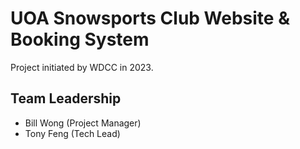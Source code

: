 # UOA Snowsports Club Website & Booking System
Project initiated by WDCC in 2023.

## Team Leadership

- Bill Wong (Project Manager)
- Tony Feng (Tech Lead)
